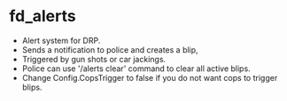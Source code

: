 # fd_alerts
- Alert system for DRP.
- Sends a notification to police and creates a blip,
- Triggered by gun shots or car jackings.
- Police can use '/alerts clear' command to clear all active blips.
- Change Config.CopsTrigger to false if you do not want cops to trigger blips.
